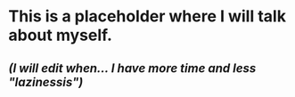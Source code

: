 # This is a placeholder where I will talk about myself.<br>
## _(I will edit when... I have more time and less "lazinessis")_
